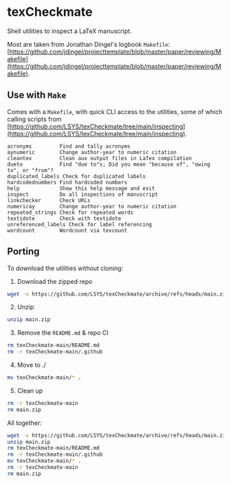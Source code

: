# texCheckmate
Shell utilities to inspect a LaTeX manuscript. 

Most are taken from Jonathan Dingel's logbook `Makefile`: [https://github.com/jdingel/projecttemplate/blob/master/paper/reviewing/Makefile](https://github.com/jdingel/projecttemplate/blob/master/paper/reviewing/Makefile).

## Use with `Make`
Comes with a `Makefile`, with quick CLI access to the utilities, some of which calling scripts from [https://github.com/LSYS/texCheckmate/tree/main/inspecting](https://github.com/LSYS/texCheckmate/tree/main/inspecting). 

```console
acronyms         Find and tally acronyms
aynumeric        Change author-year to numeric citation
cleantex         Clean aux output files in LaTex compilation
dueto            Find "due to"s; Did you mean "because of", "owing to", or "from"?
duplicated_labels Check for duplicated labels
hardcodednumbers Find hardcoded numbers
help             Show this help message and exit
inspect          Do all inspections of manuscript
linkchecker      Check URLs
numericay        Change author-year to numeric citation
repeated_strings Check for repeated words
textidote        Check with textidote
unreferenced_labels Check for label referencing
wordcount        Wordcount via texcount
```

## Porting
To download the utilities without cloning:

1. Download the zipped repo

```bash
wget -v https://github.com/LSYS/texCheckmate/archive/refs/heads/main.zip
```

2. Unzip

```bash
unzip main.zip
```

3. Remove the `README.md` & repo CI
```bash
rm texCheckmate-main/README.md
rm -r texCheckmate-main/.github
```

4. Move to ./
```bash
mv texCheckmate-main/* .
```

5. Clean up

```bash
rm -r texCheckmate-main
rm main.zip
```

All together:
```bash
wget -v https://github.com/LSYS/texCheckmate/archive/refs/heads/main.zip
unzip main.zip
rm texCheckmate-main/README.md
rm -r texCheckmate-main/.github
mv texCheckmate-main/* .
rm -r texCheckmate-main
rm main.zip
```


